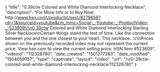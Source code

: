 {
    "title": "0.39ctw Colored and White Diamond Interlocking Necklace",
    "description": "For More Info or to Buy Now: http:\/\/www.hsn.com\/products\/seo\/8279656?rdr=1&sourceid=youtube&cm_mmc=Social-_-Youtube-_-ProductVideo-_-523609\r\n0.39ctw Colored and White Diamond Interlocking Sterling Silver Necklace\nCertain things stand the test of time. Like the connection between you and the one closest to your heart. This necklace...\r\nPrices shown on the previously recorded video may not represent the current price.  View hsn.com to view the current selling price. HSN Item #523609",
    "videoid": "112328780",
    "date_created": "1501277283",
    "date_modified": "1504059757",
    "type": "captivate",
    "layout": "video",
    "url": "\/v\/0-39ctw-colored-and-white-diamond-interlocking-necklace\/112328780"
}